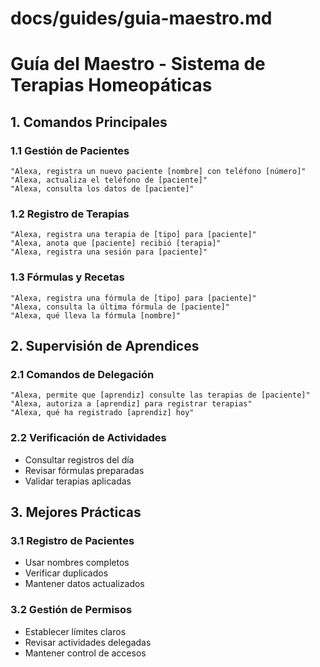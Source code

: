 # docs/guides/guia-maestro.md

# Guía del Maestro - Sistema de Terapias Homeopáticas

## 1. Comandos Principales

### 1.1 Gestión de Pacientes
```
"Alexa, registra un nuevo paciente [nombre] con teléfono [número]"
"Alexa, actualiza el teléfono de [paciente]"
"Alexa, consulta los datos de [paciente]"
```

### 1.2 Registro de Terapias
```
"Alexa, registra una terapia de [tipo] para [paciente]"
"Alexa, anota que [paciente] recibió [terapia]"
"Alexa, registra una sesión para [paciente]"
```

### 1.3 Fórmulas y Recetas
```
"Alexa, registra una fórmula de [tipo] para [paciente]"
"Alexa, consulta la última fórmula de [paciente]"
"Alexa, qué lleva la fórmula [nombre]"
```

## 2. Supervisión de Aprendices

### 2.1 Comandos de Delegación
```
"Alexa, permite que [aprendiz] consulte las terapias de [paciente]"
"Alexa, autoriza a [aprendiz] para registrar terapias"
"Alexa, qué ha registrado [aprendiz] hoy"
```

### 2.2 Verificación de Actividades
- Consultar registros del día
- Revisar fórmulas preparadas
- Validar terapias aplicadas

## 3. Mejores Prácticas

### 3.1 Registro de Pacientes
- Usar nombres completos
- Verificar duplicados
- Mantener datos actualizados

### 3.2 Gestión de Permisos
- Establecer límites claros
- Revisar actividades delegadas
- Mantener control de accesos
